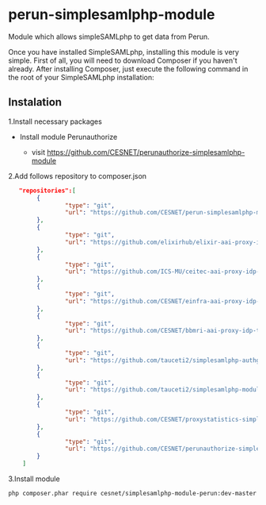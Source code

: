 # perun-simplesamlphp-module
Module which allows simpleSAMLphp to get data from Perun.


Once you have installed SimpleSAMLphp, installing this module is very simple. First of all, you will need to download Composer if you haven't already. After installing Composer, just execute the following command in the root of your SimpleSAMLphp installation:

## Instalation

1.Install necessary packages

* Install module Perunauthorize 

  * visit https://github.com/CESNET/perunauthorize-simplesamlphp-module

2.Add follows repository to composer.json

```json
   "repositories":[
        {
                "type": "git",
                "url": "https://github.com/CESNET/perun-simplesamlphp-module.git"
        },
        {
                "type": "git",
                "url": "https://github.com/elixirhub/elixir-aai-proxy-idp-template.git"
        },
        {
                "type": "git",
                "url": "https://github.com/ICS-MU/ceitec-aai-proxy-idp-template.git"
        },
        {
                "type": "git",
                "url": "https://github.com/CESNET/einfra-aai-proxy-idp-template.git"
        },
        {
                "type": "git",
                "url": "https://github.com/CESNET/bbmri-aai-proxy-idp-template.git"
        },
        {
                "type": "git",
                "url": "https://github.com/tauceti2/simplesamlphp-authgoogleoauth2"
        },
        {
                "type": "git",
                "url": "https://github.com/tauceti2/simplesamlphp-module-authorcid.git"
        },
        {
                "type": "git",
                "url": "https://github.com/CESNET/proxystatistics-simplesamlphp-module.git"
        },
        {
                "type": "git",
                "url": "https://github.com/CESNET/perunauthorize-simplesamlphp-module.git"
        }
    ]
```

3.Install module

`php composer.phar require cesnet/simplesamlphp-module-perun:dev-master`
